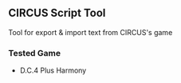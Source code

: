 ## CIRCUS Script Tool

Tool for export & import text from CIRCUS's game

### Tested Game

+ D.C.4 Plus Harmony

